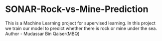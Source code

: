# SONAR-Rock-vs-Mine-Prediction
This is a Machine Learning project for supervised learning. In this project we train our model to predict whether there is rock or mine under the sea.
<br>
Author - Mudassar Bin Qaiser(MBQ)

